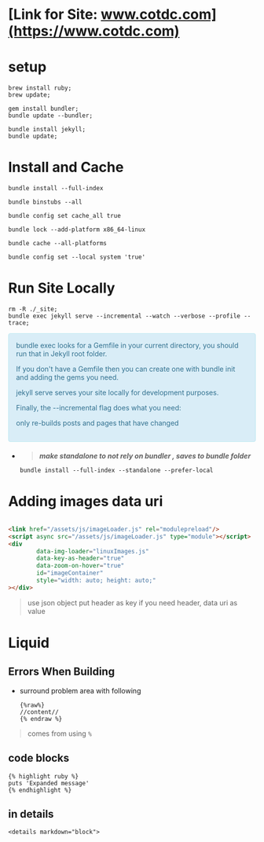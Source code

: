 # [Link for Site: www.cotdc.com](https://www.cotdc.com)

# setup

```shell
brew install ruby;
brew update;
```

```shell
gem install bundler;
bundle update --bundler;
```

```shell
bundle install jekyll;
bundle update;
```

# Install and Cache

```shell
bundle install --full-index
```

```shell
bundle binstubs --all
```

```shell
bundle config set cache_all true
```

```shell
bundle lock --add-platform x86_64-linux
```

```shell
bundle cache --all-platforms
```

```shell
bundle config set --local system 'true'
```

# Run Site Locally

```shell
rm -R ./_site;
bundle exec jekyll serve --incremental --watch --verbose --profile --trace;
```

<div style="padding: 15px; border: 1px solid transparent; border-color: transparent; margin-bottom: 20px; border-radius: 4px; color: #31708f; background-color: #d9edf7; border-color: #bce8f1;">            
bundle exec looks for a Gemfile in your current directory, you should run that in Jekyll root folder.

If you don't have a Gemfile then you can create one with bundle init and adding the gems you need.

jekyll serve serves your site locally for development purposes.

Finally, the --incremental flag does what you need:

only re-builds posts and pages that have changed

</div>

- > ***make standalone to not rely on bundler , saves to bundle folder***

    ```shell
    bundle install --full-index --standalone --prefer-local
    ```   

# Adding images data uri

```html

<link href="/assets/js/imageLoader.js" rel="modulepreload"/>
<script async src="/assets/js/imageLoader.js" type="module"></script>
<div
        data-img-loader="linuxImages.js"
        data-key-as-header="true"
        data-zoom-on-hover="true"
        id="imageContainer"
        style="width: auto; height: auto;"
></div>
```

> use json object put header as key if you need header, data uri as value

# Liquid

## Errors When Building

- surround problem area with following

  ```
  {%raw%}
  //content//
  {% endraw %}
  ```

> comes from using `%`

## code blocks

```
{% highlight ruby %}
puts 'Expanded message'
{% endhighlight %}
```

## in details

`<details markdown="block">   `